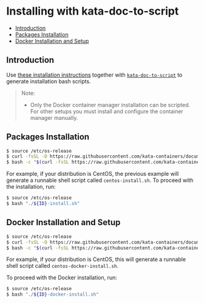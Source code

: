 # Installing with kata-doc-to-script

* [Introduction](#introduction)
* [Packages Installation](#packages-installation)
* [Docker Installation and Setup](#docker-installation-and-setup)

## Introduction
Use [these installation instructions](README.md#supported-distributions) together with
[`kata-doc-to-script`](https://github.com/kata-containers/tests/blob/master/.ci/kata-doc-to-script.sh)
to generate installation bash scripts.

> Note:
> - Only the Docker container manager installation can be scripted. For other setups you must
> install and configure the container manager manually.

## Packages Installation

```bash
$ source /etc/os-release
$ curl -fsSL -O https://raw.githubusercontent.com/kata-containers/documentation/master/install/${ID}-installation-guide.md
$ bash -c "$(curl -fsSL https://raw.githubusercontent.com/kata-containers/tests/master/.ci/kata-doc-to-script.sh) ${ID}-installation-guide.md ${ID}-install.sh"
```

For example, if your distribution is CentOS, the previous example will generate a runnable shell script called `centos-install.sh`.
To proceed with the installation, run:

```bash
$ source /etc/os-release
$ bash "./${ID}-install.sh"
```

## Docker Installation and Setup

```bash
$ source /etc/os-release
$ curl -fsSL -O https://raw.githubusercontent.com/kata-containers/documentation/master/install/docker/${ID}-docker-install.md
$ bash -c "$(curl -fsSL https://raw.githubusercontent.com/kata-containers/tests/master/.ci/kata-doc-to-script.sh) ${ID}-docker-install.md ${ID}-docker-install.sh"
```

For example, if your distribution is CentOS, this will generate a runnable shell script called `centos-docker-install.sh`.

To proceed with the Docker installation, run:

```bash
$ source /etc/os-release
$ bash "./${ID}-docker-install.sh"
```
